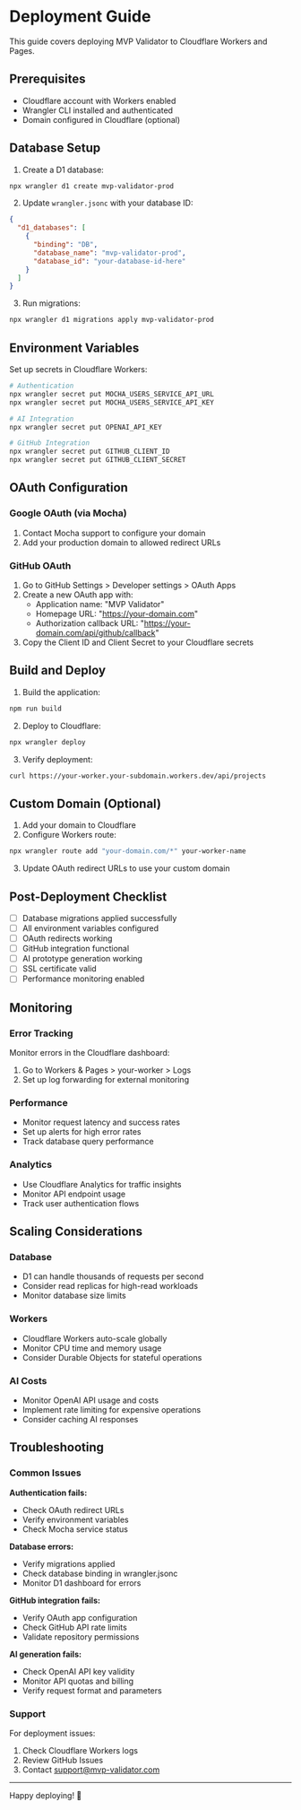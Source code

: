 # Deployment Guide

This guide covers deploying MVP Validator to Cloudflare Workers and Pages.

## Prerequisites

- Cloudflare account with Workers enabled
- Wrangler CLI installed and authenticated
- Domain configured in Cloudflare (optional)

## Database Setup

1. Create a D1 database:
```bash
npx wrangler d1 create mvp-validator-prod
```

2. Update `wrangler.jsonc` with your database ID:
```json
{
  "d1_databases": [
    {
      "binding": "DB",
      "database_name": "mvp-validator-prod",
      "database_id": "your-database-id-here"
    }
  ]
}
```

3. Run migrations:
```bash
npx wrangler d1 migrations apply mvp-validator-prod
```

## Environment Variables

Set up secrets in Cloudflare Workers:

```bash
# Authentication
npx wrangler secret put MOCHA_USERS_SERVICE_API_URL
npx wrangler secret put MOCHA_USERS_SERVICE_API_KEY

# AI Integration
npx wrangler secret put OPENAI_API_KEY

# GitHub Integration
npx wrangler secret put GITHUB_CLIENT_ID
npx wrangler secret put GITHUB_CLIENT_SECRET
```

## OAuth Configuration

### Google OAuth (via Mocha)
1. Contact Mocha support to configure your domain
2. Add your production domain to allowed redirect URLs

### GitHub OAuth
1. Go to GitHub Settings > Developer settings > OAuth Apps
2. Create a new OAuth app with:
   - Application name: "MVP Validator"
   - Homepage URL: "https://your-domain.com"
   - Authorization callback URL: "https://your-domain.com/api/github/callback"
3. Copy the Client ID and Client Secret to your Cloudflare secrets

## Build and Deploy

1. Build the application:
```bash
npm run build
```

2. Deploy to Cloudflare:
```bash
npx wrangler deploy
```

3. Verify deployment:
```bash
curl https://your-worker.your-subdomain.workers.dev/api/projects
```

## Custom Domain (Optional)

1. Add your domain to Cloudflare
2. Configure Workers route:
```bash
npx wrangler route add "your-domain.com/*" your-worker-name
```

3. Update OAuth redirect URLs to use your custom domain

## Post-Deployment Checklist

- [ ] Database migrations applied successfully
- [ ] All environment variables configured
- [ ] OAuth redirects working
- [ ] GitHub integration functional
- [ ] AI prototype generation working
- [ ] SSL certificate valid
- [ ] Performance monitoring enabled

## Monitoring

### Error Tracking
Monitor errors in the Cloudflare dashboard:
1. Go to Workers & Pages > your-worker > Logs
2. Set up log forwarding for external monitoring

### Performance
- Monitor request latency and success rates
- Set up alerts for high error rates
- Track database query performance

### Analytics
- Use Cloudflare Analytics for traffic insights
- Monitor API endpoint usage
- Track user authentication flows

## Scaling Considerations

### Database
- D1 can handle thousands of requests per second
- Consider read replicas for high-read workloads
- Monitor database size limits

### Workers
- Cloudflare Workers auto-scale globally
- Monitor CPU time and memory usage
- Consider Durable Objects for stateful operations

### AI Costs
- Monitor OpenAI API usage and costs
- Implement rate limiting for expensive operations
- Consider caching AI responses

## Troubleshooting

### Common Issues

**Authentication fails:**
- Check OAuth redirect URLs
- Verify environment variables
- Check Mocha service status

**Database errors:**
- Verify migrations applied
- Check database binding in wrangler.jsonc
- Monitor D1 dashboard for errors

**GitHub integration fails:**
- Verify OAuth app configuration
- Check GitHub API rate limits
- Validate repository permissions

**AI generation fails:**
- Check OpenAI API key validity
- Monitor API quotas and billing
- Verify request format and parameters

### Support

For deployment issues:
1. Check Cloudflare Workers logs
2. Review GitHub Issues
3. Contact support@mvp-validator.com

---

Happy deploying! 🚀
